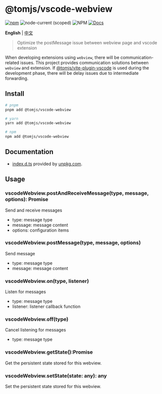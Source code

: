 # @tomjs/vscode-webview

[![npm](https://img.shields.io/npm/v/@tomjs/vscode-webview)](https://www.npmjs.com/package/@tomjs/vscode-webview) ![node-current (scoped)](https://img.shields.io/node/v/@tomjs/vscode-webview) ![NPM](https://img.shields.io/npm/l/@tomjs/vscode-webview) [![Docs](https://img.shields.io/badge/API-unpkg-orange)](https://www.unpkg.com/browse/@tomjs/vscode-webview/dist/index.d.ts)

**English** | [中文](./README.zh_CN.md)

> Optimize the postMessage issue between webview page and vscode extension

When developing extensions using `webview`, there will be communication-related issues. This project provides communication solutions between `webview` and extension. If [@tomjs/vite-plugin-vscode](https://github.com/tomjs/vite-plugin-vscode) is used during the development phase, there will be delay issues due to intermediate forwarding.

## Install

```bash
# pnpm
pnpm add @tomjs/vscode-webview

# yarn
yarn add @tomjs/vscode-webview

# npm
npm add @tomjs/vscode-webview
```

## Documentation

- [index.d.ts](https://www.unpkg.com/browse/@tomjs/vscode-webview/dist/index.d.ts) provided by [unpkg.com](https://www.unpkg.com).

## Usage

### vscodeWebview.postAndReceiveMessage(type, message, options): Promise<any>

Send and receive messages

- type: message type
- message: message content
- options: configuration items

### vscodeWebview.postMessage(type, message, options)

Send message

- type: message type
- message: message content

### vscodeWebview.on(type, listener)

Listen for messages

- type: message type
- listener: listener callback function

### vscodeWebview.off(type)

Cancel listening for messages

- type: message type

### vscodeWebview.getState():Promise<any>

Get the persistent state stored for this webview.

### vscodeWebview.setState(state: any): any

Set the persistent state stored for this webview.
